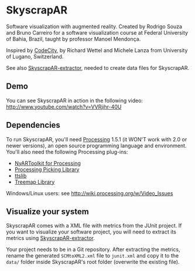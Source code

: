 SkyscrapAR
==========

Software visualization with augmented reality. Created by Rodrigo Souza and Bruno Carreiro for a software visualization course at Federal University of Bahia, Brazil,  taught by professor Manoel Mendonça.

Inspired by [CodeCity](http://www.inf.usi.ch/phd/wettel/codecity.html), by Richard Wettel and Michele Lanza from University of Lugano, Switzerland.

See also [SkyscrapAR-extractor](https://github.com/rodrigorgs/SkyscrapAR-extractor), needed to create data files for SkyscrapAR.

Demo
----

You can see SkyscrapAR in action in the following video: http://www.youtube.com/watch?v=VVRjihr-40U

Dependencies
------------

To run SkyscrapAR, you'll need [Processing](http://processing.org/) 1.5.1 (it WON'T work with 2.0 or newer versions), an open source programming language and environment. You'll also need the following Processing plug-ins:

* [NyARToolkit for Processing](http://sourceforge.jp/projects/nyartoolkit/releases/)
* [Processing Picking Library](http://code.google.com/p/processing-picking-library/)
* [ttslib](http://www.local-guru.net/blog/pages/ttslib)
* [Treemap Library](http://benfry.com/writing/treemap/)

Windows/Linux users: see http://wiki.processing.org/w/Video_Issues

Visualize your system
---------------------

SkyscrapAR comes with a XML file with metrics from the JUnit project. If you want to visualize your software project, you will need to extract its metrics using [SkyscrapAR-extractor](https://github.com/rodrigorgs/SkyscrapAR-extractor). 

Your project needs to be in a Git repository. After extracting the metrics, rename the generated `SCMtoXML2.xml` file to `junit.xml` and copy it to the `data/` folder inside SkyscrapAR's root folder (overwrite the existing file).